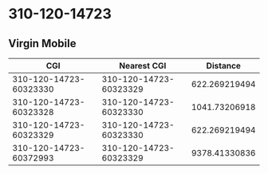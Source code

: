 # 310-120-14723
## Virgin Mobile


| CGI | Nearest CGI | Distance |
|-----|-------------|----------|
| 310-120-14723-60323330 | 310-120-14723-60323329 | 622.269219494 |
| 310-120-14723-60323328 | 310-120-14723-60323330 | 1041.73206918 |
| 310-120-14723-60323329 | 310-120-14723-60323330 | 622.269219494 |
| 310-120-14723-60372993 | 310-120-14723-60323329 | 9378.41330836 |

